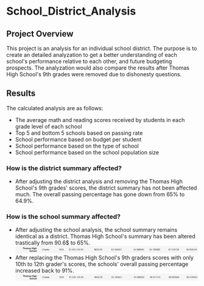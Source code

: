 # School_District_Analysis

## Project Overview

This project is an analysis for an individual school district. The purpose is to create an detailed analyzation to get a better understanding of each school's performance relative to each other, and future budgeting prospects. The analyzation would also compare the results after Thomas High School's 9th grades were removed due to dishonesty questions. 

## Results

The calculated analysis are as follows:
 - The average math and reading scores received by students in each grade level of each school
 - Top 5 and bottom 5 schools based on passing rate
 - School performance based on budget per student
 - School performance based on the type of school
 - School performance based on the school population size

### How is the district summary affected?
 - After adjusting the district analysis and removing the Thomas High School's 9th grades' scores, the district summary has not been affected much. The overall passing percentage has gone down from 65% to 64.9%.

### How is the school summary affected?
 - After adjusting the school analysis, the school summary remains identical as a district. Thomas High School's summary has been altered trastically from 90.6$ to 65%. 
![Thomas_school_after](Resources/Thomas_school_after.PNG)
 - After replacing the Thomas High School's 9th graders scores with only 10th to 12th grader's scores, the schools' overall passing percentage increased back to 91%.
![Thomas_school_before](Resources/Thomas_school_before.png)


